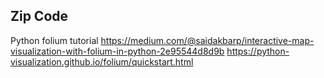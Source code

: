 ## Zip Code

Python folium tutorial
https://medium.com/@saidakbarp/interactive-map-visualization-with-folium-in-python-2e95544d8d9b
https://python-visualization.github.io/folium/quickstart.html